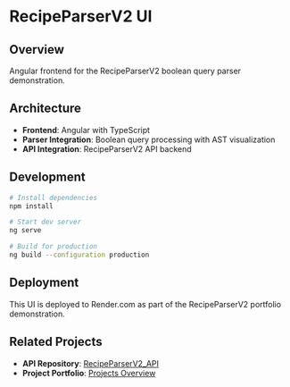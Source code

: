 # RecipeParserV2 UI

## Overview
Angular frontend for the RecipeParserV2 boolean query parser demonstration.

## Architecture
- **Frontend**: Angular with TypeScript
- **Parser Integration**: Boolean query processing with AST visualization
- **API Integration**: RecipeParserV2 API backend

## Development
```bash
# Install dependencies
npm install

# Start dev server
ng serve

# Build for production
ng build --configuration production
```

## Deployment
This UI is deployed to Render.com as part of the RecipeParserV2 portfolio demonstration.

## Related Projects
- **API Repository**: [RecipeParserV2_API](https://github.com/stevewash123/RecipeParserV2_API)
- **Project Portfolio**: [Projects Overview](https://github.com/stevewash123/Projects)